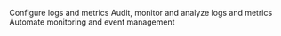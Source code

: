 Configure logs and metrics
Audit, monitor and analyze logs and metrics
Automate monitoring and event management
